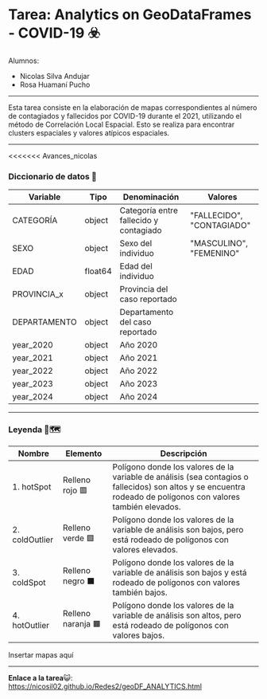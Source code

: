 # Tarea: Analytics on GeoDataFrames - COVID-19 ☣️

Alumnos:
* Nicolas Silva Andujar
* Rosa Huamaní Pucho

---------------------------------------------------------------------------

Esta tarea consiste en la elaboración de mapas correspondientes al número de contagiados y fallecidos por COVID-19 durante el 2021, utilizando el método de Correlación Local Espacial. Esto se realiza para encontrar clusters espaciales y valores atípicos espaciales.

---------------------------------------

<<<<<<< Avances_nicolas
### **Diccionario de datos** 📍

| **Variable**     | **Tipo**     | **Denominación**                            | **Valores**                               |
|--------------|----------|-----------------------------------------|---------------------------------------|
|   CATEGORÍA   | object | Categoría entre fallecido y contagiado                |            "FALLECIDO", "CONTAGIADO"                           |
|   SEXO   | object | Sexo del individuo                |              "MASCULINO", "FEMENINO"                         |
|   EDAD   | float64 | Edad del individuo                 |                                       |
|    PROVINCIA_x   | object | Provincia del caso reportado                                |                               |
|   DEPARTAMENTO   | object | Departamento del caso reportado                 |                                       |
|   year_2020   | object | Año 2020                |                                       |
|   year_2021   | object | Año 2021                 |                                       |
|   year_2022   | object | Año 2022                 |                                       |
|   year_2023  | object | Año 2023                 |                                       |
|   year_2024   | object | Año 2024                 |                                       |

__________

### **Leyenda** 🧭🗺️

| Nombre        | Elemento         | Descripción                                                                                                                              |
|---------------|------------------|------------------------------------------------------------------------------------------------------------------------------------------|
| 1. hotSpot    | Relleno rojo 🟥   | Polígono donde los valores de la variable de análisis (sea contagios o fallecidos) son altos y se encuentra rodeado de polígonos con valores también elevados. |
| 2. coldOutlier| Relleno verde 🟩 | Polígono donde los valores de la variable de análisis son bajos, pero está rodeado de polígonos con valores elevados.                    |
| 3. coldSpot   | Relleno negro ⬛ | Polígono donde los valores de la variable de análisis son bajos y está rodeado de polígonos con valores también bajos.                   |
| 4. hotOutlier | Relleno naranja 🟧 | Polígono donde los valores de la variable de análisis son altos, pero está rodeado de polígonos con valores bajos.                       |

Insertar mapas aquí

___

**Enlace a la tarea**😺: https://nicosil02.github.io/Redes2/geoDF_ANALYTICS.html



